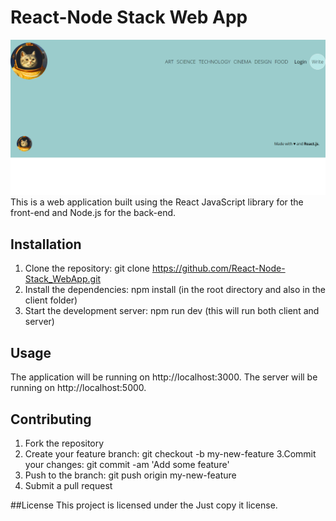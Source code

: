 # React-Node Stack Web App
![image](https://github.com/jomar77/React-Node-Stack-WebApp/blob/main/Untitled.png?raw=true)
This is a web application built using the React JavaScript library for the front-end and Node.js for the back-end.

## Installation
1. Clone the repository: git clone https://github.com/React-Node-Stack_WebApp.git
2. Install the dependencies: npm install (in the root directory and also in the client folder)
2. Start the development server: npm run dev (this will run both client and server)

## Usage
The application will be running on http://localhost:3000. The server will be running on http://localhost:5000.

## Contributing
1. Fork the repository
2. Create your feature branch: git checkout -b my-new-feature
3.Commit your changes: git commit -am 'Add some feature'
4. Push to the branch: git push origin my-new-feature
5. Submit a pull request

##License
This project is licensed under the Just copy it license.
